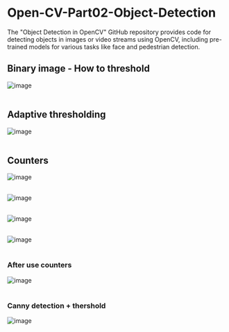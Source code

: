 # Open-CV-Part02-Object-Detection
 The "Object Detection in OpenCV" GitHub repository provides code for detecting objects in images or video streams using OpenCV, including pre-trained models for various tasks like face and pedestrian detection.

## Binary image - How to threshold 
![image](https://github.com/778569/Open-CV-Part02-Object-Detection/assets/52319671/0617c93b-d198-4403-8f69-93bf2b0a7b44)<br><br>

## Adaptive thresholding

![image](https://github.com/778569/Open-CV-Part02-Object-Detection/assets/52319671/4d7fb21e-41cf-4c0f-8169-33cfc1ea8660)<br><br>

## Counters
![image](https://github.com/778569/Open-CV-Part02-Object-Detection/assets/52319671/1c99a238-4fa1-4d54-b131-0466e901afcd)<br><br>

![image](https://github.com/778569/Open-CV-Part02-Object-Detection/assets/52319671/38ab3033-35bc-4fb3-b14c-f43efc743be8)<br><br>

![image](https://github.com/778569/Open-CV-Part02-Object-Detection/assets/52319671/0034513f-6b9d-4e75-91a8-b4577b710f58)<br><br>

![image](https://github.com/778569/Open-CV-Part02-Object-Detection/assets/52319671/e1e83e88-2dfe-45d9-9720-8c404c74bdf9)<br><br>

### After use counters

![image](https://github.com/778569/Open-CV-Part02-Object-Detection/assets/52319671/f07a47cc-932b-4a13-9418-acdf94a90435) <br><br>

### Canny detection + thershold

![image](https://github.com/778569/Open-CV-Part02-Object-Detection/assets/52319671/4d5c8090-1194-4a2f-b61f-824219c054de) <br><br>

